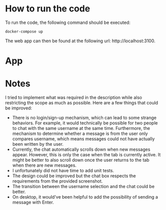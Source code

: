 # How to run the code

To run the code, the following command should be executed:

`docker-compose up`

The web app can then be found at the following url: http://localhost:3100.

# App

# Notes

I tried to implement what was required in the description while also restricting the scope as much as possible. Here are a few things that could be improved:

- There is no login/sign-up mechanism, which can lead to some strange behaviors. For example, it would technically be possible for two people to chat with the same username at the same time. Furthermore, the mechanism to determine whether a message is from the user only compares username, which means messages could not have actually been written by the user.
- Currently, the chat automatically scrolls down when new messages appear. However, this is only the case when the tab is currently active. It might be better to also scroll down once the user returns to the tab when there are new messages.
- I unfortunately did not have time to add unit tests.
- The design could be improved but the chat box respects the requirements from the provided screenshot.
- The transition between the username selection and the chat could be better.
- On desktop, it would've been helpful to add the possibility of sending a message with Enter.

